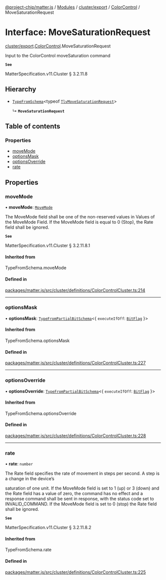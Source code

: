 [@project-chip/matter.js](../README.md) / [Modules](../modules.md) / [cluster/export](../modules/cluster_export.md) / [ColorControl](../modules/cluster_export.ColorControl.md) / MoveSaturationRequest

# Interface: MoveSaturationRequest

[cluster/export](../modules/cluster_export.md).[ColorControl](../modules/cluster_export.ColorControl.md).MoveSaturationRequest

Input to the ColorControl moveSaturation command

**`See`**

MatterSpecification.v11.Cluster § 3.2.11.8

## Hierarchy

- [`TypeFromSchema`](../modules/tlv_export.md#typefromschema)\<typeof [`TlvMoveSaturationRequest`](../modules/cluster_export.ColorControl.md#tlvmovesaturationrequest)\>

  ↳ **`MoveSaturationRequest`**

## Table of contents

### Properties

- [moveMode](cluster_export.ColorControl.MoveSaturationRequest.md#movemode)
- [optionsMask](cluster_export.ColorControl.MoveSaturationRequest.md#optionsmask)
- [optionsOverride](cluster_export.ColorControl.MoveSaturationRequest.md#optionsoverride)
- [rate](cluster_export.ColorControl.MoveSaturationRequest.md#rate)

## Properties

### moveMode

• **moveMode**: [`MoveMode`](../enums/cluster_export.ColorControl.MoveMode.md)

The MoveMode field shall be one of the non-reserved values in Values of the MoveMode Field. If the MoveMode
field is equal to 0 (Stop), the Rate field shall be ignored.

**`See`**

MatterSpecification.v11.Cluster § 3.2.11.8.1

#### Inherited from

TypeFromSchema.moveMode

#### Defined in

[packages/matter.js/src/cluster/definitions/ColorControlCluster.ts:214](https://github.com/project-chip/matter.js/blob/5f71eedebdb9fa54338bde320c311bb359b7455d/packages/matter.js/src/cluster/definitions/ColorControlCluster.ts#L214)

___

### optionsMask

• **optionsMask**: [`TypeFromPartialBitSchema`](../modules/schema_export.md#typefrompartialbitschema)\<\{ `executeIfOff`: [`BitFlag`](../modules/schema_export.md#bitflag)  }\>

#### Inherited from

TypeFromSchema.optionsMask

#### Defined in

[packages/matter.js/src/cluster/definitions/ColorControlCluster.ts:227](https://github.com/project-chip/matter.js/blob/5f71eedebdb9fa54338bde320c311bb359b7455d/packages/matter.js/src/cluster/definitions/ColorControlCluster.ts#L227)

___

### optionsOverride

• **optionsOverride**: [`TypeFromPartialBitSchema`](../modules/schema_export.md#typefrompartialbitschema)\<\{ `executeIfOff`: [`BitFlag`](../modules/schema_export.md#bitflag)  }\>

#### Inherited from

TypeFromSchema.optionsOverride

#### Defined in

[packages/matter.js/src/cluster/definitions/ColorControlCluster.ts:228](https://github.com/project-chip/matter.js/blob/5f71eedebdb9fa54338bde320c311bb359b7455d/packages/matter.js/src/cluster/definitions/ColorControlCluster.ts#L228)

___

### rate

• **rate**: `number`

The Rate field specifies the rate of movement in steps per second. A step is a change in the device’s

saturation of one unit. If the MoveMode field is set to 1 (up) or 3 (down) and the Rate field has a value of
zero, the command has no effect and a response command shall be sent in response, with the status code set
to INVALID_COMMAND. If the MoveMode field is set to 0 (stop) the Rate field shall be ignored.

**`See`**

MatterSpecification.v11.Cluster § 3.2.11.8.2

#### Inherited from

TypeFromSchema.rate

#### Defined in

[packages/matter.js/src/cluster/definitions/ColorControlCluster.ts:225](https://github.com/project-chip/matter.js/blob/5f71eedebdb9fa54338bde320c311bb359b7455d/packages/matter.js/src/cluster/definitions/ColorControlCluster.ts#L225)

